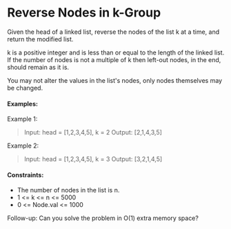 # Reverse Nodes in k-Group

Given the head of a linked list, reverse the nodes of the list k at a time, and return the modified list.

k is a positive integer and is less than or equal to the length of the linked list. If the number of nodes is not a multiple of k then left-out nodes, in the end, should remain as it is.

You may not alter the values in the list's nodes, only nodes themselves may be changed.


####
#### Examples:

Example 1:
> Input: head = [1,2,3,4,5], k = 2
> Output: [2,1,4,3,5]


Example 2:
> Input: head = [1,2,3,4,5], k = 3
> Output: [3,2,1,4,5]
 

####
#### Constraints:

- The number of nodes in the list is n.
- 1 <= k <= n <= 5000
- 0 <= Node.val <= 1000
 

Follow-up: Can you solve the problem in O(1) extra memory space?